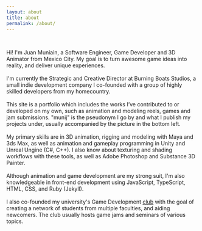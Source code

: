 ```yaml
---
layout: about
title: about
permalink: /about/
---
```


<br/>

Hi! I'm Juan Muniain, a Software Engineer, Game Developer and 3D Animator from Mexico City. My goal is to turn awesome game ideas into reality, and deliver unique experiences.
<br/>
<br/>
I'm currently the Strategic and Creative Director at Burning Boats Studios, a small indie development company I co-founded with a group of highly skilled developers from my homecountry.
<br/>
<br/>
This site is a portfolio which includes the works I’ve contributed to or developed on my own, such as animation and modeling reels, games and jam submissions. "munij" is the pseudonym I go by and what I publish my projects under, usually accompanied by the picture in the bottom left.
<br/>
<br/>
My primary skills are in 3D animation, rigging and modeling with Maya and 3ds Max, as well as animation and gameplay programming in Unity and Unreal Ungine (C#, C++). I also know about texturing and shading workflows with these tools, as well as Adobe Photoshop and Substance 3D Painter.
<br/>
<br/>
Although animation and game development are my strong suit, I'm also knowledgeable in front-end development using JavaScript, TypeScript, HTML, CSS, and Ruby (Jekyll).
<br/>
<br/>
I also co-founded my university's Game Development [club](https://www.instagram.com/gamedevs.csf/) with the goal of creating a network of students from multiple faculties, and aiding newcomers. The club usually hosts game jams and seminars of various topics.
